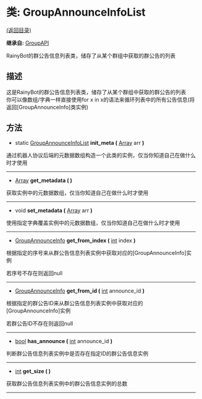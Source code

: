 # 类: GroupAnnounceInfoList

[(返回目录)](./)

**继承自:** [GroupAPI](GroupAPI.md)

RainyBot的群公告信息列表类，储存了从某个群组中获取的群公告的列表

## 描述

这是RainyBot的群公告信息列表类，储存了从某个群组中获取的群公告的列表\
你可以像数组/字典一样直接使用for x in x的语法来循环列表中的所有公告信息(将返回\[GroupAnnounceInfo]类实例)

## 方法

* static [GroupAnnounceInfoList](GroupAnnounceInfoList.md) **init\_meta (** [Array](https://docs.godotengine.org/en/latest/classes/class\_array.html) arr **)**

通过机器人协议后端的元数据数组构造一个此类的实例，仅当你知道自己在做什么时才使用

***

* [Array](https://docs.godotengine.org/en/latest/classes/class\_array.html) **get\_metadata ( )**

获取实例中的元数据数组，仅当你知道自己在做什么时才使用

***

* void **set\_metadata (** [Array](https://docs.godotengine.org/en/latest/classes/class\_array.html) arr **)**

使用指定字典覆盖实例中的元数据数组，仅当你知道自己在做什么时才使用

***

* [GroupAnnounceInfo](GroupAnnounceInfo.md) **get\_from\_index (** [int](https://docs.godotengine.org/en/latest/classes/class\_int.html) index **)**

根据指定的序号来从群公告信息列表实例中获取对应的\[GroupAnnounceInfo]实例

若序号不存在则返回null

***

* [GroupAnnounceInfo](GroupAnnounceInfo.md) **get\_from\_id (** [int](https://docs.godotengine.org/en/latest/classes/class\_int.html) announce\_id **)**

根据指定的群公告ID来从群公告信息列表实例中获取对应的\[GroupAnnounceInfo]实例

若群公告ID不存在则返回null

***

* [bool](https://docs.godotengine.org/en/latest/classes/class\_bool.html) **has\_announce (** [int](https://docs.godotengine.org/en/latest/classes/class\_int.html) announce\_id **)**

判断群公告信息列表实例中是否存在指定ID的群公告信息实例

***

* [int](https://docs.godotengine.org/en/latest/classes/class\_int.html) **get\_size ( )**

获取群公告信息列表实例中的群公告信息实例的总数

***
